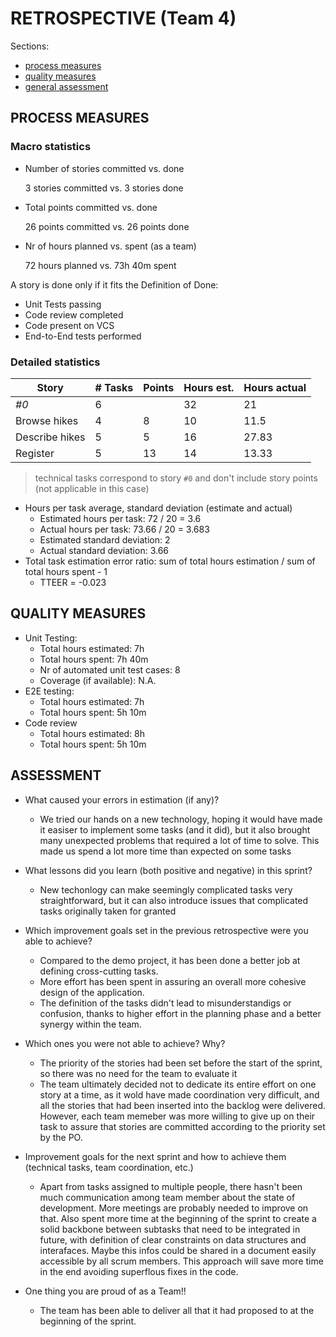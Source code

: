 RETROSPECTIVE (Team 4)
=====================================

Sections:

- [process measures](#process-measures)
- [quality measures](#quality-measures)
- [general assessment](#assessment)

## PROCESS MEASURES 

### Macro statistics

- Number of stories committed vs. done
  
  3 stories committed vs. 3 stories done
 
- Total points committed vs. done 
  
  26 points committed vs. 26 points done

- Nr of hours planned vs. spent (as a team)
  
  72 hours planned vs. 73h 40m spent

A story is done only if it fits the Definition of Done:
 
- Unit Tests passing
- Code review completed
- Code present on VCS
- End-to-End tests performed

### Detailed statistics

| Story          | # Tasks | Points | Hours est. | Hours actual |
| -------------- | ------- | ------ | ---------- | ------------ |
| _#0_           | 6       |        | 32         | 21           |
| Browse hikes   | 4       | 8      | 10         | 11.5         |
| Describe hikes | 5       | 5      | 16         | 27.83        |
| Register       | 5       | 13     | 14         | 13.33        |
   

> technical tasks correspond to story `#0` and don't include story points (not applicable in this case)

- Hours per task average, standard deviation (estimate and actual)
  - Estimated hours per task: 72 / 20 = 3.6
  - Actual hours per task: 73.66 / 20 = 3.683
  - Estimated standard deviation: 2
  - Actual standard deviation: 3.66
- Total task estimation error ratio: sum of total hours estimation / sum of total hours spent - 1
  - TTEER = -0.023

  
## QUALITY MEASURES 

- Unit Testing:
  - Total hours estimated: 7h
  - Total hours spent: 7h 40m
  - Nr of automated unit test cases: 8
  - Coverage (if available): N.A.
- E2E testing:
  - Total hours estimated: 7h
  - Total hours spent: 5h 10m
- Code review 
  - Total hours estimated: 8h
  - Total hours spent: 5h 10m
  

## ASSESSMENT

- What caused your errors in estimation (if any)?
  - We tried our hands on a new technology, hoping it would have made it easiser to implement some tasks (and it did), but it also brought many unexpected problems that required a lot of time to solve. This made us spend a lot more time than expected on some tasks

- What lessons did you learn (both positive and negative) in this sprint?
  - New techonlogy can make seemingly complicated tasks very straightforward, but it can also introduce issues that complicated tasks originally taken for granted


- Which improvement goals set in the previous retrospective were you able to achieve?
	- Compared to the demo project, it has been done a better job at defining cross-cutting tasks.
	- More effort has been spent in assuring an overall more cohesive design of the application.
	- The definition of the tasks didn't lead to misunderstandigs or confusion, thanks to higher effort in the planning phase and a better synergy within the team.
  
- Which ones you were not able to achieve? Why?
	- The priority of the stories had been set before the start of the sprint, so there was no need for the team to evaluate it
	- The team ultimately decided not to dedicate its entire effort on one story at a time, as it wold have made coordination very difficult, and all the stories that had been inserted into the backlog were delivered. However, each team memeber was more willing to give up on their task to assure that stories are committed according to the priority set by the PO.

- Improvement goals for the next sprint and how to achieve them (technical tasks, team coordination, etc.)
  - Apart from tasks assigned to multiple people, there hasn't been much communication among team member about the state of development. More meetings are probably needed to improve on that. Also spent more time at the beginning of the sprint to create a solid backbone between subtasks that need to be integrated in future, with definition of clear constraints on data structures and interafaces. Maybe this infos could be shared in a document easily accessible by all scrum members. This approach will save more time in the end avoiding superflous fixes in the code.

- One thing you are proud of as a Team!!
  - The team has been able to deliver all that it had proposed to at the beginning of the sprint.
